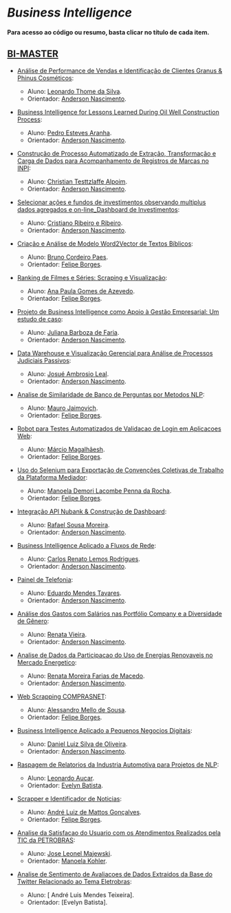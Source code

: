 # *Business Intelligence*

#### Para acesso ao código ou resumo, basta clicar no título de cada item.

## [BI-MASTER](https://ica.puc-rio.ai/bi-master)

- [Análise de Performance de Vendas e Identificação de Clientes Granus & Phinus Cosméticos](https://github.com/secretaria-ICA/Analise_de_Performance_de_Vendas_e_Identificacao_de_Clientes_Granus_Phinus_Cosmeticos):
  - Aluno: [Leonardo Thome da Silva](https://github.com/leothome).
  - Orientador: [Anderson Nascimento](https://github.com/insightds).

- [Business Intelligence for Lessons Learned During Oil Well Construction Process](https://github.com/secretaria-ICA/Business_Intelligence_for_Lessons_Learned_During_Oil_Well_Construction_Process):
  - Aluno: [Pedro Esteves Aranha](https://github.com/peaaranha).
  - Orientador: [Anderson Nascimento](https://github.com/insightds).

- [Construção de Processo Automatizado de Extração, Transformação e Carga de Dados para Acompanhamento de Registros de Marcas no INPI](https://github.com/secretaria-ICA/Construcao_de_Processo_Automatizado_de_Extracao_Transformacao_e_Carga_de_Dados):
  - Aluno: [Christian Testtzlaffe Alpoim](https://github.com/testtzlaffe).
  - Orientador: [Anderson Nascimento](https://github.com/insightds).

- [Selecionar ações e fundos de investimentos observando multiplus dados agregados e on-line_Dashboard de Investimentos](https://github.com/secretaria-ICA/Selecionar_Acoes_e_Fundos_de_Investimentos_Observando_Multiplos_Dados_Agregados):
  - Aluno: [Cristiano Ribeiro e Ribeiro](https://github.com/ribeirocristiano).
  - Orientador: [Anderson Nascimento](https://github.com/insightds).

- [Criação e Análise de Modelo Word2Vector de Textos Bíblicos](https://github.com/secretaria-ICA/Criacao_e_Analise_de_Modelo_Word2Vector_de_Textos_Biblicos):
  - Aluno: [Bruno Cordeiro Paes](https://github.com/brunocopa).
  - Orientador: [Felipe Borges](https://github.com/FelipeBorgesC).

- [Ranking de Filmes e Séries: Scraping e Visualização](https://github.com/secretaria-ICA/Ranking_de_Filmes_e_Series_Scraping_e_Visualizacao):
  - Aluno: [Ana Paula Gomes de Azevedo](https://github.com/anap1br).
  - Orientador: [Felipe Borges](https://github.com/FelipeBorgesC).

- [Projeto de Business Intelligence como Apoio à Gestão Empresarial: Um estudo de caso](https://github.com/secretaria-ICA/Projeto_de_Business_Intelligence_como_Apoio_a_Gestao_Empresarial):
  - Aluno: [Juliana Barboza de Faria](https://github.com/jbfaria).
  - Orientador: [Anderson Nascimento](https://github.com/insightds).

- [Data Warehouse e Visualização Gerencial para Análise de Processos Judiciais Passivos](https://github.com/secretaria-ICA/Data_Warehouse_e_Visualizacao_Gerencial_para_Analise_de_Processos_Judiciais_Passivos):
  - Aluno: [Josué Ambrosio Leal](https://github.com/josuealeal).
  - Orientador: [Anderson Nascimento](https://github.com/insightds).

- [Analise de Similaridade de Banco de Perguntas por Metodos NLP](https://github.com/secretaria-ICA/Analise_de_Similaridade_de_Banco_de_Perguntas_por-Metodos_NLP):
  - Aluno: [Mauro Jaimovich](https://github.com/jaimovi/).
  - Orientador: [Felipe Borges](https://github.com/FelipeBorgesC).

- [Robot para Testes Automatizados de Validacao de Login em Aplicacoes Web](https://github.com/secretaria-ICA/Robot_para_Testes_Automatizados_de_Validacao_de_Login_em_Aplicacoes_Web):
  - Aluno: [Márcio Magalhãesh](https://github.com/marciolucm).
  - Orientador: [Felipe Borges](https://github.com/FelipeBorgesC).

- [Uso do Selenium para Exportação de Convenções Coletivas de Trabalho da Plataforma Mediador](https://github.com/secretaria-ICA/Uso_do_Selenium_para_Exportacao_de_Convencoes_Coletivas_de_Trabalho_da_Plataforma_Mediador):
  - Aluno: [Manoela Demori Lacombe Penna da Rocha](https://github.com/manoelaBI).
  - Orientador: [Felipe Borges](https://github.com/FelipeBorgesC).

- [Integração API Nubank & Construção de Dashboard](https://github.com/secretaria-ICA/Integracao_API_Nubank_e_Construcao_de_Dashboard):
  - Aluno: [Rafael Sousa Moreira](https://github.com/rmoreira7).
  - Orientador: [Anderson Nascimento](https://github.com/insightds).

- [Business Intelligence Aplicado a Fluxos de Rede](https://github.com/secretaria-ICA/Business_Intelligence_Aplicado_a_Fluxos_de_Rede):
  - Aluno: [Carlos Renato Lemos Rodrigues](https://github.com/carlosrenatolr).
  - Orientador: [Anderson Nascimento](https://github.com/insightds).

- [Painel de Telefonia](https://github.com/secretaria-ICA/Painel_de_Telefonia):
  - Aluno: [Eduardo Mendes Tavares](https://github.com/edumenta).
  - Orientador: [Anderson Nascimento](https://github.com/insightds).

- [Análise dos Gastos com Salários nas Portfólio Company e a Diversidade de Gênero](https://github.com/secretaria-ICA/Analise_dos_Gastos_com_Salarios_nas_Portfolio_company_e_a_Diversidade_de_Genero):
  - Aluno: [Renata Vieira](https://github.com/Renata-c-vieira).
  - Orientador: [Anderson Nascimento](https://github.com/insightds).

- [Analise de Dados da Participacao do Uso de Energias Renovaveis no Mercado Energetico](https://github.com/secretaria-ICA/Analise_de_Dados_da_Participacao_do_Uso_de_Energias_Renovaveis_no_Mercado_Energetico):
  - Aluno: [Renata Moreira Farias de Macedo](https://github.com/renatamacedo).
  - Orientador: [Anderson Nascimento](https://github.com/insightds).

- [Web Scrapping COMPRASNET](https://github.com/secretaria-ICA/Web_Scrapping_COMPRASNET):
  - Aluno: [Alessandro Mello de Sousa](https://github.com/amsousa1972).
  - Orientador: [Felipe Borges](https://github.com/FelipeBorgesC).

- [Business Intelligence Aplicado a Pequenos Negocios Digitais](https://github.com/secretaria-ICA/Business_Intelligence_Aplicado_a_Pequenos_Negocios_Digitais_Um_Estudo_de_Caso):
  - Aluno: [Daniel Luiz Silva de Oliveira](https://github.com/daniellsoliveira).
  - Orientador: [Anderson Nascimento](https://github.com/insightds).
 
- [Raspagem de Relatorios da Industria Automotiva para Projetos de NLP](https://github.com/secretaria-ICA/Raspagem_de_Relatorios_da_Industria_Automotiva_para_Projetos_de_NLP):
  - Aluno: [Leonardo Aucar](https://github.com/leoaucar).
  - Orientador: [Evelyn Batista](https://github.com).
   
- [Scrapper e Identificador de Noticias](https://github.com/secretaria-ICA/Scrapper_e_Identificador_de_Noticias):
  - Aluno: [André Luiz de Mattos Gonçalves](https://github.com/almattos2008).
  - Orientador: [Felipe Borges](https://github.com/FelipeBorgesC).
    
- [Analise da Satisfacao do Usuario com os Atendimentos Realizados pela TIC da PETROBRAS](https://github.com/secretaria-ICA/Analise_da_Satisfacao_do_Usuario_com_os_Atendimentos_Realizados_pela_TIC_da_Petrobras):
  - Aluno: [Jose Leonel Majewski](https://github.com/leonelmajewski).
  - Orientador: [Manoela Kohler](https://github.com/manoelakohler).

- [Analise de Sentimento de Avaliacoes de Dados Extraidos da Base do Twitter Relacionado ao Tema Eletrobras](https://github.com/secretaria-ICA/Analise_de_Sentimento_de_Avaliacoes_de_Dados_Extraidos_da_Base_do_Twitter):
  - Aluno: [ André Luis Mendes Teixeira].
  - Orientador: [Evelyn Batista].

